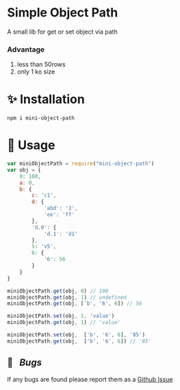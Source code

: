 # Simple Object Path
A small lib for get or set object via path

### Advantage
1. less than 50rows
2. only 1 ko size
   
# ✨ Installation
```
npm i mini-object-path
```

# 🚀 Usage
```javascript
var miniObjectPath = require("mini-object-path")
var obj = {
    0: 100,
    a: 0,
    b: {
        c: 'c1',
        d: {
            'abd': '2',
            'ee': 'ff'
        },
        'd.0': {
            'd.1': 'd1'
        },
        5: 'v5',
        6: {
            '6': 56
        }
    }
}

miniObjectPath.get(obj, 0) // 100
miniObjectPath.get(obj, 1) // undefined
miniObjectPath.get(obj, ['b', '6', 6]) // 56

miniObjectPath.set(obj, 1, 'value')
miniObjectPath.get(obj, 1) // 'value'

miniObjectPath.set(obj,  ['b', '6', 6], '85')
miniObjectPath.get(obj,  ['b', '6', 6]) // '85'
```
## 🐛 &nbsp; _Bugs_

If any bugs are found please report them as a [Github Issue](https://github.com/PaulRichez/mini-object-path/issues)

